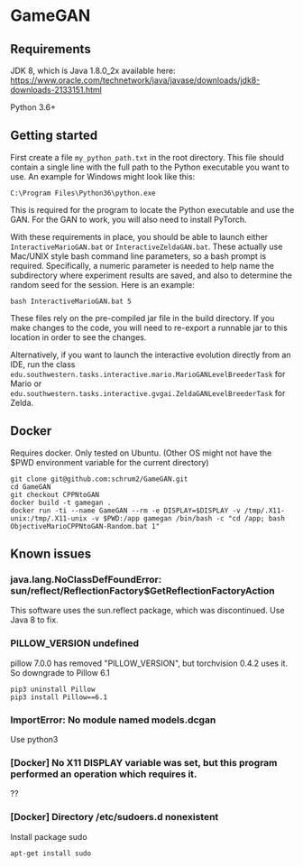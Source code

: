 # GameGAN

## Requirements

JDK 8, which is Java 1.8.0_2x available here: https://www.oracle.com/technetwork/java/javase/downloads/jdk8-downloads-2133151.html

Python 3.6+

## Getting started

First create a file ``my_python_path.txt`` in the root directory. This file should contain a single line with the full path to the Python executable you want to use. An example for Windows might look like this: 
```
C:\Program Files\Python36\python.exe
```
This is required for the program to locate the Python executable and use the GAN. For the GAN to work, you will also need to install PyTorch.

With these requirements in place, you should be able to launch either ``InteractiveMarioGAN.bat`` or ``InteractiveZeldaGAN.bat``. These actually use Mac/UNIX style bash command line parameters, so a bash prompt is required. Specifically, a numeric parameter is needed to help name the subdirectory where experiment results are saved, and also to determine the random seed for the session. Here is an example:
```
bash InteractiveMarioGAN.bat 5
```
These files rely on the pre-compiled jar file in the build directory. If you make changes to the code, you will need to re-export a runnable jar to this location in order to see the changes.

Alternatively, if you want to launch the interactive evolution directly from an IDE, run the class ``edu.southwestern.tasks.interactive.mario.MarioGANLevelBreederTask`` for Mario or ``edu.southwestern.tasks.interactive.gvgai.ZeldaGANLevelBreederTask`` for Zelda.


## Docker
Requires docker. Only tested on Ubuntu. (Other OS might not have the $PWD environment variable for the current directory)

```
git clone git@github.com:schrum2/GameGAN.git
cd GameGAN
git checkout CPPNtoGAN
docker build -t gamegan .
docker run -ti --name GameGAN --rm -e DISPLAY=$DISPLAY -v /tmp/.X11-unix:/tmp/.X11-unix -v $PWD:/app gamegan /bin/bash -c "cd /app; bash ObjectiveMarioCPPNtoGAN-Random.bat 1"
```

## Known issues

### java.lang.NoClassDefFoundError: sun/reflect/ReflectionFactory$GetReflectionFactoryAction
This software uses the sun.reflect package, which was discontinued. Use Java 8 to fix.

### PILLOW_VERSION undefined
pillow 7.0.0 has removed "PILLOW_VERSION", but torchvision 0.4.2 uses it. So downgrade to Pillow 6.1
```
pip3 uninstall Pillow
pip3 install Pillow==6.1
```

### ImportError: No module named models.dcgan
Use python3

### [Docker] No X11 DISPLAY variable was set, but this program performed an operation which requires it.
??

### [Docker] Directory /etc/sudoers.d nonexistent
Install package sudo
```
apt-get install sudo
```
